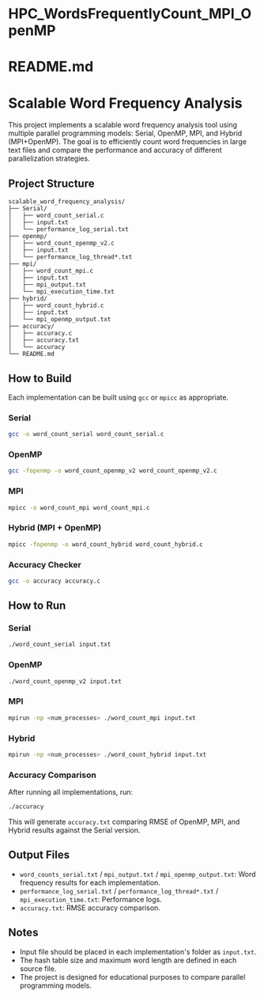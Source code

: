# HPC_WordsFrequentlyCount_MPI_OpenMP

# README.md
# Scalable Word Frequency Analysis

This project implements a scalable word frequency analysis tool using multiple parallel programming models: Serial, OpenMP, MPI, and Hybrid (MPI+OpenMP). The goal is to efficiently count word frequencies in large text files and compare the performance and accuracy of different parallelization strategies.

## Project Structure

```
scalable_word_frequency_analysis/
├── Serial/
│   ├── word_count_serial.c
│   ├── input.txt
│   └── performance_log_serial.txt
├── openmp/
│   ├── word_count_openmp_v2.c
│   ├── input.txt
│   └── performance_log_thread*.txt
├── mpi/
│   ├── word_count_mpi.c
│   ├── input.txt
│   ├── mpi_output.txt
│   └── mpi_execution_time.txt
├── hybrid/
│   ├── word_count_hybrid.c
│   ├── input.txt
│   └── mpi_openmp_output.txt
├── accuracy/
│   ├── accuracy.c
│   ├── accuracy.txt
│   └── accuracy
└── README.md
```

## How to Build

Each implementation can be built using `gcc` or `mpicc` as appropriate.

### Serial

```sh
gcc -o word_count_serial word_count_serial.c
```

### OpenMP

```sh
gcc -fopenmp -o word_count_openmp_v2 word_count_openmp_v2.c
```

### MPI

```sh
mpicc -o word_count_mpi word_count_mpi.c
```

### Hybrid (MPI + OpenMP)

```sh
mpicc -fopenmp -o word_count_hybrid word_count_hybrid.c
```

### Accuracy Checker

```sh
gcc -o accuracy accuracy.c
```

## How to Run

### Serial

```sh
./word_count_serial input.txt
```

### OpenMP

```sh
./word_count_openmp_v2 input.txt
```

### MPI

```sh
mpirun -np <num_processes> ./word_count_mpi input.txt
```

### Hybrid

```sh
mpirun -np <num_processes> ./word_count_hybrid input.txt
```

### Accuracy Comparison

After running all implementations, run:

```sh
./accuracy
```

This will generate `accuracy.txt` comparing RMSE of OpenMP, MPI, and Hybrid results against the Serial version.

## Output Files

- `word_counts_serial.txt` / `mpi_output.txt` / `mpi_openmp_output.txt`: Word frequency results for each implementation.
- `performance_log_serial.txt` / `performance_log_thread*.txt` / `mpi_execution_time.txt`: Performance logs.
- `accuracy.txt`: RMSE accuracy comparison.

## Notes

- Input file should be placed in each implementation's folder as `input.txt`.
- The hash table size and maximum word length are defined in each source file.
- The project is designed for educational purposes to compare parallel programming models.


